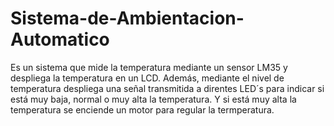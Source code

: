 # Sistema-de-Ambientacion-Automatico
Es un sistema que mide la temperatura mediante un sensor LM35 y despliega la temperatura en un LCD. Además, mediante el nivel de temperatura despliega una señal transmitida a direntes LED´s para indicar si está muy baja, normal o muy alta la temperatura. Y si está muy alta la temperatura se enciende un motor para regular la termperatura.
